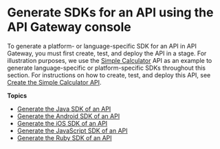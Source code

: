 # Generate SDKs for an API using the API Gateway console<a name="how-to-generate-sdk-console"></a>

 To generate a platform\- or language\-specific SDK for an API in API Gateway, you must first create, test, and deploy the API in a stage\. For illustration purposes, we use the [Simple Calculator](simple-calc-lambda-api-swagger-definition.md) API as an example to generate language\-specific or platform\-specific SDKs throughout this section\. For instructions on how to create, test, and deploy this API, see [Create the Simple Calculator API](simple-calc-lambda-api.md)\. 

**Topics**
+ [Generate the Java SDK of an API](generate-java-sdk-of-an-api.md)
+ [Generate the Android SDK of an API](genearte-android-sdk-of-an-api.md)
+ [Generate the iOS SDK of an API](genearte-ios-sdk-of-an-api.md)
+ [Generate the JavaScript SDK of an API](genearte-javascript-sdk-of-an-api.md)
+ [Generate the Ruby SDK of an API](generate-ruby-sdk-of-an-api.md)